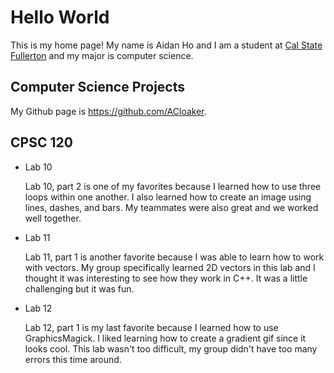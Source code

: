 # Hello World

This is my home page! My name is Aidan Ho and I am a student at [Cal State Fullerton](https://www.fullerton.edu/) and my major is computer science.

## Computer Science Projects

My Github page is https://github.com/ACloaker.

## CPSC 120

* Lab 10

    Lab 10, part 2 is one of my favorites because I learned how to use three loops within one another. I also learned how to create an image using lines, dashes, and bars. My teammates were also great and we worked well together.

* Lab 11

    Lab 11, part 1 is another favorite because I was able to learn how to work with vectors. My group specifically learned 2D vectors in this lab and I thought it was interesting to see how they work in C++. It was a little challenging but it was fun.

* Lab 12

    Lab 12, part 1 is my last favorite because I learned how to use GraphicsMagick. I liked learning how to create a gradient gif since it looks cool. This lab wasn't too difficult, my group didn't have too many errors this time around.